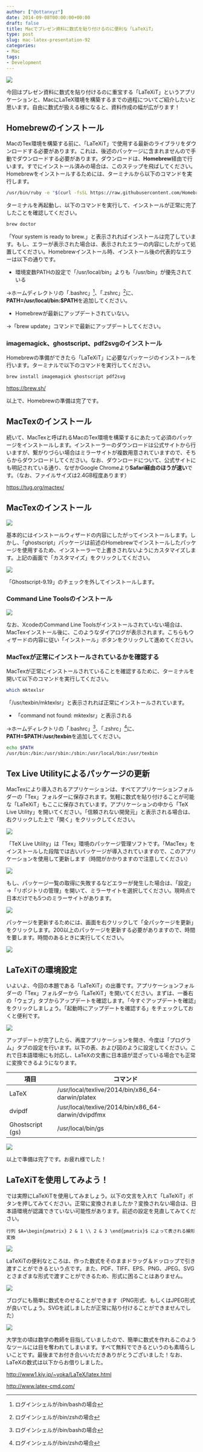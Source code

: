 ```yaml
---
author: ["@ottanxyz"]
date: 2014-09-08T00:00:00+00:00
draft: false
title: Macでプレゼン資料に数式を貼り付けるのに便利な「LaTeXiT」
type: post
slug: mac-latex-presentation-92
categories:
- Mac
tags:
- Development
---
```


![](/uploads/2014/09/140908-540d6c049f4b9.jpg)

今回はプレゼン資料に数式を貼り付けるのに重宝する「LaTeXiT」というアプリケーションと、MacにLaTeX環境を構築するまでの過程についてご紹介したいと思います。自由に数式が扱える様になると、資料作成の幅が広がります！

## Homebrewのインストール

MacのTex環境を構築する前に、「LaTeXiT」で使用する最新のライブラリをダウンロードする必要があります。これは、後述のパッケージに含まれませんので手動でダウンロードする必要があります。ダウンロードは、**Homebrew**経由で行います。すでにインストール済みの場合は、このステップを飛ばしてください。Homebrewをインストールするためには、ターミナルから以下のコマンドを実行します。

```bash
/usr/bin/ruby -e "$(curl -fsSL https://raw.githubusercontent.com/Homebrew/install/master/install)"
```

ターミナルを再起動し、以下のコマンドを実行して、インストールが正常に完了したことを確認してください。

```bash
brew doctor
```

「Your system is ready to brew.」と表示されればインストールは完了しています。もし、エラーが表示された場合は、表示されたエラーの内容にしたがって処置してください。Homebrewインストール時、インストール後の代表的なエラーは以下の通りです。

-   環境変数PATHの設定で「/usr/local/bin」よりも「/usr/bin」が優先されている  

→ホームディレクトリの「.bashrc」[^1]、「.zshrc」[^2]に、**PATH=/usr/local/bin:$PATH**を追加してください。

[^1]: ログインシェルが/bin/bashの場合

[^2]: ログインシェルが/bin/zshの場合

-   Homebrewが最新にアップデートされていない。  

→「brew update」コマンドで最新にアップデートしてください。

### imagemagick、ghostscript、pdf2svgのインストール

Homebrewの準備ができたら「LaTeXiT」に必要なパッケージのインストールを行います。ターミナルで以下のコマンドを実行してください。

```bash
brew install imagemagick ghostscript pdf2svg
```

<https://brew.sh/>

以上で、Homebrewの準備は完了です。

## MacTexのインストール

続いて、MacTexと呼ばれるMacのTex環境を構築するにあたって必須のパッケージをインストールします。インストーラーのダウンロードは公式サイトから行いますが、繋がりづらい場合はミラーサイトが複数用意されていますので、そちらからダウンロードしてください。なお、ダウンロードについて、公式サイトにも明記されている通り、なぜかGoogle Chromeより**Safari経由のほうが速い**です。（なお、ファイルサイズは2.4GB程度あります）

<https://tug.org/mactex/>

## MacTexのインストール

![](/uploads/2016/12/161204-5844066909668.png)

基本的にはインストールウィザードの内容にしたがってインストールします。しかし、「ghostscript」パッケージは前述のHomebrewでインストールしたパッケージを使用するため、インストーラーで上書きされないようにカスタマイズします。上記の画面で「カスタマイズ」をクリックしてください。

![](/uploads/2016/12/161204-58440670bfcc4.png)

「Ghostscript-9.19」のチェックを外してインストールします。

### Command Line Toolsのインストール

![](/uploads/2014/09/140907-540c56f2b237d.png)

なお、XcodeのCommand Line Toolsがインストールされていない場合は、MacTexインストール後に、このようなダイアログが表示されます。こちらもウィザードの内容に従い「インストール」ボタンをクリックして進めてください。

### MacTexが正常にインストールされているかを確認する

MacTexが正常にインストールされていることを確認するために、ターミナルを開いて以下のコマンドを実行してください。

```bash
which mktexlsr
```

「/usr/texbin/mktexlsr」と表示されれば正常にインストールされています。

-   「command not found: mktexlsr」と表示される  

→ホームディレクトリの「.bashrc」[^1]、「.zshrc」[^2]に、**PATH=$PATH:/usr/texbin**を追加してください。

```bash
echo $PATH
/usr/bin:/bin:/usr/sbin:/sbin:/usr/local/bin:/usr/texbin
```

## Tex Live Utilityによるパッケージの更新

MacTexにより導入されるアプリケーションは、すべてアプリケーションフォルダーの「Tex」フォルダーに保存されます。気軽に数式を貼り付けることが可能な「LaTeXiT」もここに保存されています。アプリケーションの中から「TeX Live Utility」を開いてください。「信頼されない開発元」と表示される場合は、右クリックした上で「開く」をクリックしてください。

![](/uploads/2014/09/140907-540c5920d90ee.png)

「TeX Live Utility」は「Tex」環境のパッケージ管理ソフトです。「MacTex」をインストールした段階では古いパッケージが導入されていますので、このアプリケーションを使用して更新します（時間がかかりますので注意してください）

![](/uploads/2014/09/140907-540c59218ce3c.png)

もし、パッケージ一覧の取得に失敗するなどエラーが発生した場合は、「設定」→「リポジトリの管理」を開いて、ミラーサイトを選択してください。現時点で日本だけでも5つのミラーサイトがあります。

![](/uploads/2014/09/140907-540c59225ccbf.png)

パッケージを更新するためには、画面を右クリックして「全パッケージを更新」をクリックします。200以上のパッケージを更新する必要がありますので、時間を要します。時間のあるときに実行してください。

![](/uploads/2014/09/140907-540c59234b770.png)

## LaTeXiTの環境設定

いよいよ、今回の本題である「LaTeXiT」の出番です。アプリケーションフォルダーの「Tex」フォルダーから「LaTeXiT」を開いてください。まずは、一番右の「ウェブ」タブからアップデートを確認します。「今すぐアップデートを確認」をクリックしましょう。「起動時にアップデートを確認する」をチェックしておくと便利です。

![](/uploads/2014/09/140907-540c5a4e5c426.png)

アップデートが完了したら、再度アプリケーションを開き、今度は「プログラム」タブの設定を行います。以下の表、および図のように設定してください。これで日本語環境にも対応し、LaTeXの文書に日本語が混ざっている場合でも正常に変換できるようになります。

| 項目             | コマンド                                           |
| ---------------- | -------------------------------------------------- |
| LaTeX            | /usr/local/texlive/2014/bin/x86_64-darwin/platex   |
| dvipdf           | /usr/local/texlive/2014/bin/x86_64-darwin/dvipdfmx |
| Ghostscript (gs) | /usr/local/bin/gs                                  |

![](/uploads/2014/09/140908-540d35c7d4611.png)

以上で準備は完了です。お疲れ様でした！

## LaTeXiTを使用してみよう！

では実際にLaTeXiTを使用してみましょう。以下の文言を入れて「LaTeXiT」ボタンを押してみてください。正常に変換されましたか？変換されない場合は、日本語環境が認識できていない可能性があります。前述の設定を見直してみてください。

    行列 $A=\begin{pmatrix} 2 & 1 \\ 2 & 3 \end{pmatrix}$ によって表される線形変換

![](/uploads/2014/09/140908-540d32e7253e6.png)

LaTeXiTの便利なところは、作った数式をそのままドラッグ＆ドッロップで引き渡すことができるという点です。また、PDF、TIFF、EPS、PNG、JPEG、SVGとさまざまな形式で渡すことができるため、形式に困ることはありません。

![](/uploads/2014/09/140908-540d32e2ef9f6.png)

ブログにも簡単に数式をのせることができます（PNG形式、もしくはJPEG形式が良いでしょう。SVGを試しましたが正常に貼り付けることができませんでした）

![](/uploads/2014/09/140908-540d32ec3b3ab.png)

大学生の頃は数学の教師を目指していましたので、簡単に数式を作れるこのようなツールには目を奪われてしまいます。すべて無料でできるというのも素晴らしいことです。最後までお付き合いいただきありがとうございました！なお、LaTeXの数式は以下からお借りしました。

<http://www1.kiy.jp/~yoka/LaTeX/latex.html>

<http://www.latex-cmd.com/>
